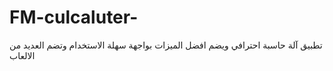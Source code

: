 # FM-culcaluter-
تطبيق آلة حاسبة احترافي ويضم افضل الميزات بواجهة سهلة الاستخدام وتضم العديد من الالعاب
